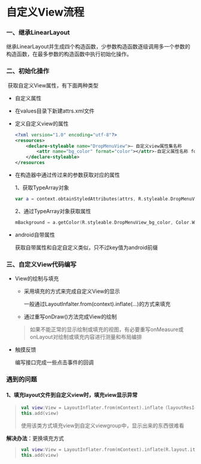 # 自定义View流程

### 一、继承LinearLayout

​	继承LinearLayout并生成四个构造函数，少参数构造函数逐级调用多一个参数的构造函数，在最多参数的构造函数中执行初始化操作。

### 二、初始化操作

​	获取自定义View属性，有下面两种类型

 -  自定义属性

   - 在values目录下新建attrs.xml文件

   - 定义自定义view的属性

     ```xml
     <?xml version="1.0" encoding="utf-8"?>
     <resources>
         <declare-styleable name="DropMenuView">— 自定义view属性集名称
             <attr name="bg_color" format="color"></attr>-自定义属性名称 format-该属性类型 
         </declare-styleable>
     </resources
     ```

   - 在构造器中通过传过来的参数获取对应的属性

     1、获取TypeArray对象 

     ```kotlin
     var a = context.obtainStyledAttributes(attrs, R.styleable.DropMenuView)
     ```

     2、通过TypeArray对象获取属性

     ```kotlin
     mBackground = a.getColor(R.styleable.DropMenuView_bg_color, Color.WHITE)
     ```

 - android自带属性

   获取自带属性和自定自定义类似，只不过key值为android前缀



### 三、自定义View代码编写

 - View的绘制与填充

   - 采用填充的方式来完成自定义View的显示

     一般通过LayoutInfalter.from(context).inflate(...)的方式来填充

   - 通过重写onDraw()方法完成View的绘制

   > 如果不能正常的显示绘制或填充的视图，有必要重写onMeasure或onLayout对绘制或填充内容进行测量和布局编排

 - 触摸反馈

   编写接口完成一些点击事件的回调

### 遇到的问题

#### 1、填充layout文件到自定义view时，填充view显示异常

> ```kotlin
> val view:View = LayoutInflater.from(mContext).inflate（layoutResId,null）
> this.add(view)
> ```
>
> 使用该类方式填充view到自定义viewgroup中，显示出来的东西很难看

**解决办法**：更换填充方式

> ```kotlin
> val view:View = LayoutInflater.from(mContext).inflate(R.layout.item_menu,this,false)
> this.add(view)
> ```



